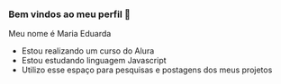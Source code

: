 ###   Bem vindos ao meu perfil 💜
 
 Meu nome é Maria Eduarda

- Estou realizando um curso do Alura
- Estou estudando linguagem Javascript
- Utilizo esse espaço para pesquisas e postagens dos meus projetos
